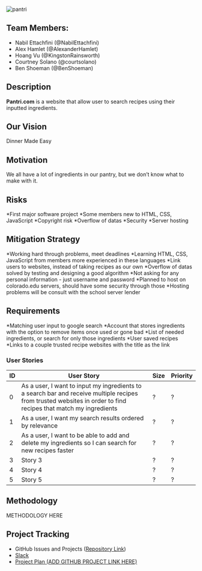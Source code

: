 ![pantri](http://i.imgur.com/bEtApYk.png)

## Team Members:
* Nabil Ettachfini (@NabilEttachfini)
* Alex Hamlet (@AlexanderHamlet)
* Hoang Vu (@KingstonRainsworth)
* Courtney Solano (@courtsolano)
* Ben Shoeman (@BenShoeman)

## Description

**Pantri.com** is a website that allow user to search recipes using their inputted ingredients.

## Our Vision

Dinner Made Easy

## Motivation

We all have a lot of ingredients in our pantry, but we don’t know what to make with it.

## Risks

*First major software project
*Some members new to HTML, CSS, JavaScript
*Copyright risk
*Overflow of datas
*Security
*Server hosting

## Mitigation Strategy

*Working hard through problems, meet deadlines
*Learning HTML, CSS, JavaScript from members more experienced in these languages
*Link users to websites, instead of taking recipes as our own
*Overflow  of datas solved by testing and designing a good algorithm
*Not asking for any personal information - just username and password
*Planned to host on colorado.edu servers, should have some security through those
*Hosting problems will be consult with the school server lender

## Requirements

*Matching user input to google search
*Account that stores ingredients with the option to remove items once used or gone bad
*List of needed ingredients, or search for only those ingredients
*User saved recipes
*Links to a couple trusted recipe websites with the title as the link


### User Stories

ID | User Story | Size | Priority
---|------------|------|---------
0 | As a user, I want to input my ingredients to a search bar and receive multiple recipes from trusted websites in order to find recipes that match my ingredients | ? | ?
1 | As a user, I want my search results ordered by relevance | ? | ?
2 | As a user, I want to be able to add and delete my ingredients so I can search for new recipes faster | ? | ?
3 | Story 3 | ? | ?
4 | Story 4 | ? | ?
5 | Story 5 | ? | ?

## Methodology

METHODOLOGY HERE

## Project Tracking

* GitHub Issues and Projects ([Repository Link](https://github.com/BenShoeman/pantri))
* [Slack](https://pantriteam.slack.com/)
* [Project Plan \(ADD GITHUB PROJECT LINK HERE\)](#)
